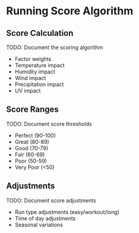 # Running Score Algorithm

## Score Calculation

TODO: Document the scoring algorithm
- Factor weights
- Temperature impact
- Humidity impact
- Wind impact
- Precipitation impact
- UV impact

## Score Ranges

TODO: Document score thresholds
- Perfect (90-100)
- Great (80-89)
- Good (70-79)
- Fair (60-69)
- Poor (50-59)
- Very Poor (<50)

## Adjustments

TODO: Document score adjustments
- Run type adjustments (easy/workout/long)
- Time of day adjustments
- Seasonal variations
